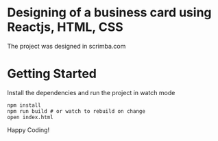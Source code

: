 # Designing of a business card using Reactjs, HTML, CSS

The project was designed in scrimba.com

# Getting Started
Install the dependencies and run the project in watch mode
```
npm install
npm run build # or watch to rebuild on change
open index.html
```


Happy Coding!

